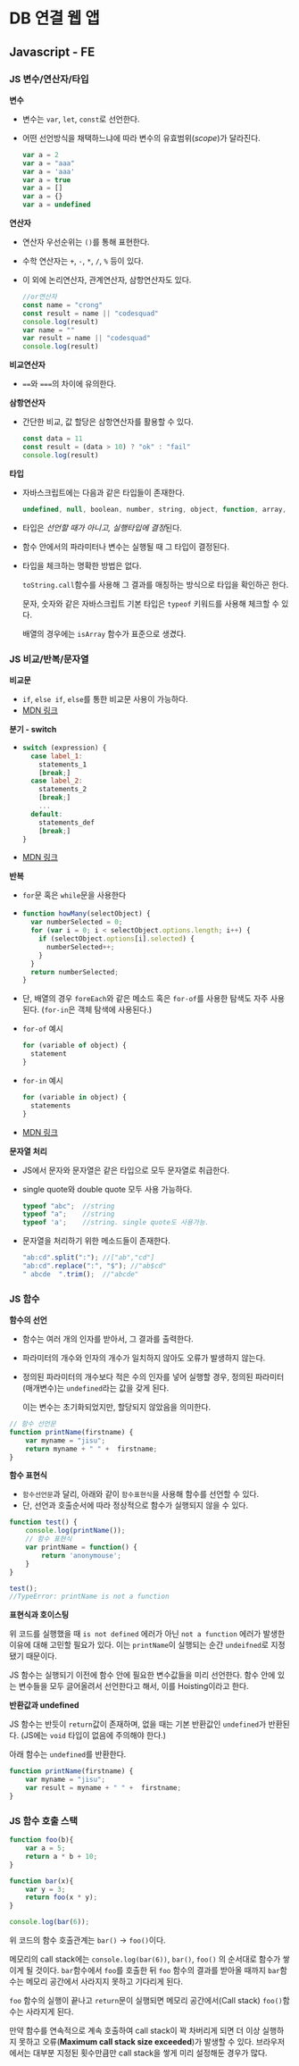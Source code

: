 # DB 연결 웹 앱

## Javascript - FE

### JS 변수/연산자/타입

**변수**

- 변수는 `var`, `let`, `const`로 선언한다.

- 어떤 선언방식을 채택하느냐에 따라 변수의 유효범위(*scope*)가 달라진다.

  ```javascript
  var a = 2
  var a = "aaa"
  var a = 'aaa'
  var a = true
  var a = []
  var a = {}
  var a = undefined
  ```

**연산자**

- 연산자 우선순위는 `()`를 통해 표현한다.

- 수학 연산자는 `+`, `-`, `*`, `/`, `%` 등이 있다.

- 이 외에 논리연산자, 관계연산자, 삼항연산자도 있다.

  ```javascript
  //or연산자
  const name = "crong"
  const result = name || "codesquad"
  console.log(result)
  var name = ""
  var result = name || "codesquad"
  console.log(result)
  ```

**비교연산자**

- `==`와 `===`의 차이에 유의한다.

**삼항연산자**

- 간단한 비교, 값 할당은 삼항연산자를 활용할 수 있다.

  ```javascript
  const data = 11
  const result = (data > 10) ? "ok" : "fail"
  console.log(result)
  ```

**타입**

- 자바스크립트에는 다음과 같은 타입들이 존재한다.

  ```javascript
  undefined, null, boolean, number, string, object, function, array, Date, RegExp
  ```

- 타입은 *선언할 때가 아니고, 실행타입에 결정*된다.

- 함수 안에서의 파라미터나 변수는 실행될 때 그 타입이 결정된다.

- 타입을 체크하는 명확한 방법은 없다.

  `toString.call`함수를 사용해 그 결과를 매칭하는 방식으로 타입을 확인하곤 한다.

  문자, 숫자와 같은 자바스크립트 기본 타입은 `typeof` 키워드를 사용해 체크할 수 있다.

  배열의 경우에는 `isArray` 함수가 표준으로 생겼다.

### JS 비교/반복/문자열

**비교문**

- `if`, `else if`, `else`를 통한 비교문 사용이 가능하다.
- [MDN 링크](https://developer.mozilla.org/ko/docs/Web/JavaScript/Guide/Control_flow_and_error_handling#%EC%A1%B0%EA%B1%B4%EB%AC%B8)

**분기 - switch**

- ```js
  switch (expression) {
    case label_1:
      statements_1
      [break;]
    case label_2:
      statements_2
      [break;]
      ...
    default:
      statements_def
      [break;]
  }
  ```

- [MDN 링크](https://developer.mozilla.org/ko/docs/Web/JavaScript/Guide/Control_flow_and_error_handling#switch%EB%AC%B8)

**반복**

- `for`문 혹은 `while`문을 사용한다

- ```js
  function howMany(selectObject) {
    var numberSelected = 0;
    for (var i = 0; i < selectObject.options.length; i++) {
      if (selectObject.options[i].selected) {
        numberSelected++;
      }
    }
    return numberSelected;
  }
  ```

- 단, 배열의 경우 `foreEach`와 같은 메소드 혹은 `for-of`를 사용한 탐색도 자주 사용된다. (`for-in`은 객체 탐색에 사용된다.)

- `for-of` 예시

  ```js
  for (variable of object) {
    statement
  }
  ```

- `for-in` 예시

  ```js
  for (variable in object) {
    statements
  }
  ```

- [MDN 링크](https://developer.mozilla.org/ko/docs/Web/JavaScript/Guide/Loops_and_iteration#for_%EB%AC%B8)

**문자열 처리**

- JS에서 문자와 문자열은 같은 타입으로 모두 문자열로 취급한다.

- single quote와 double quote 모두 사용 가능하다.

  ```js
  typeof "abc";  //string
  typeof "a";    //string
  typeof 'a';    //string. single quote도 사용가능.
  ```

- 문자열을 처리하기 위한 메소드들이 존재한다.

  ```js
  "ab:cd".split(":"); //["ab","cd"]
  "ab:cd".replace(":", "$"); //"ab$cd"
  " abcde  ".trim();  //"abcde"
  ```

### JS 함수

**함수의 선언**

- 함수는 여러 개의 인자를 받아서, 그 결과를 출력한다.

- 파라미터의 개수와 인자의 개수가 일치하지 않아도 오류가 발생하지 않는다.

- 정의된 파라미터의 개수보다 적은 수의 인자를 넣어 실행할 경우, 정의된 파라미터(매개변수)는 `undefined`라는 값을 갖게 된다.

  이는 변수는 초기화되었지만, 할당되지 않았음을 의미한다.

```js
// 함수 선언문
function printName(firstname) {
    var myname = "jisu";
    return myname + " " +  firstname;
}
```

**함수 표현식**

- `함수선언문`과 달리, 아래와 같이 `함수표현식`을 사용해 함수를 선언할 수 있다.
- 단, 선언과 호출순서에 따라 정상적으로 함수가 실행되지 않을 수 있다.

```js
function test() { 
    console.log(printName()); 
    // 함수 표현식
    var printName = function() {
        return 'anonymouse';
    }
}

test();
//TypeError: printName is not a function
```

**표현식과 호이스팅**

위 코드를 실행했을 때 `is not defined` 에러가 아닌 `not a function` 에러가 발생한 이유에 대해 고민할 필요가 있다. 이는 `printName`이 실행되는 순간 `undeifned`로 지정됐기 때문이다.

JS 함수는 실행되기 이전에 함수 안에 필요한 변수값들을 미리 선언한다. 함수 안에 있는 변수들을 모두 글어올려서 선언한다고 해서, 이를 Hoisting이라고 한다.

**반환값과 undefined**

JS 함수는 반듯이 `return`값이 존재하며, 없을 때는 기본 반환값인 `undefined`가 반환된다. (JS에는 `void` 타입이 없음에 주의해야 한다.)

아래 함수는 `undefined`를 반환한다.

```js
function printName(firstname) {
    var myname = "jisu";
    var result = myname + " " +  firstname;
}
```

### JS 함수 호출 스택

```js
function foo(b){
    var a = 5;
    return a * b + 10;
} 

function bar(x){
    var y = 3;
    return foo(x * y);
}

console.log(bar(6));
```

위 코드의 함수 호출관계는 `bar()` -> `foo()`이다.

메모리의 call stack에는 `console.log(bar(6))`, `bar()`, `foo()` 의 순서대로 함수가 쌓이게 될 것이다. `bar`함수에서 `foo`를 호출한 뒤 `foo` 함수의 결과를 받아올 때까지 `bar`함수는 메모리 공간에서 사라지지 못하고 기다리게 된다.

`foo` 함수의 실행이 끝나고 `return`문이 실행되면 메모리 공간에서(Call stack) `foo()`함수는 사라지게 된다.

만약 함수를 연속적으로 계속 호출하여 call stack이 꽉 차버리게 되면 더 이상 실행하지 못하고 오류(**Maximum call stack size exceeded**)가 발생할 수 있다. 브라우저에서는 대부분 지정된 횟수만큼만 call stack을 쌓게 미리 설정해둔 경우가 많다.